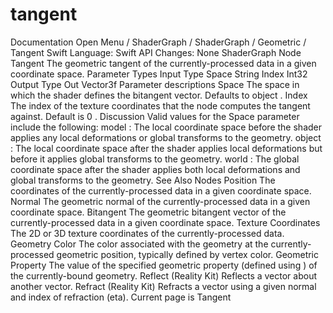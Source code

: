# tangent
 Documentation 
 Open Menu 
/
 ShaderGraph 
/
ShaderGraph
/
 Geometric 
/
 Tangent 
Swift
Language: 
Swift
 API Changes: 
None
ShaderGraph Node
Tangent
The geometric tangent of the currently-processed data in a given coordinate space.
Parameter Types
Input
Type
Space
String
Index
Int32
Output
Type
Out
Vector3f
Parameter descriptions
Space
The space in which the shader defines the bitangent vector. Defaults to 
object
.
Index
The index of the texture coordinates that the node computes the tangent against. Default is 
0
.
Discussion
Valid values for the 
Space
 parameter include the following:
model
: The local coordinate space before the shader applies any local deformations or global transforms to the geometry.
object
: The local coordinate space after the shader applies local deformations but before it applies global transforms to the geometry.
world
: The global coordinate space after the shader applies both local deformations and global transforms to the geometry.
See Also
Nodes
Position
The coordinates of the currently-processed data in a given coordinate space.
Normal
The geometric normal of the currently-processed data in a given coordinate space.
Bitangent
The geometric bitangent vector of the currently-processed data in a given coordinate space.
Texture Coordinates
The 2D or 3D texture coordinates of the currently-processed data.
Geometry Color
The color associated with the geometry at the currently-processed geometric position, typically defined by vertex color.
Geometric Property
The value of the specified geometric property (defined using ) of the currently-bound geometry.
Reflect (Reality
Kit)
Reflects a vector about another vector.
Refract (Reality
Kit)
Refracts a vector using a given normal and index of refraction (eta).
 Current page is Tangent 